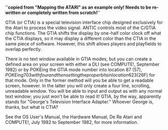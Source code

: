 ''__copied from "Mapping the ATARI" as an example only! Needs to be re-written or completely written from scratch!__''  
  
GTIA (or CTIA) is a special television interface chip designed exclusively for the Atari to process the video signal. ANTIC controls most of the C/GTIA chip functions. The GTIA shifts the display by one-half color clock off what the CTIA displays, so it may display a different color than the CTIA in the same piece of software. However, this shift allows players and playfields to overlap perfectly.  
  
There is no text window available in GTIA modes, but you can create a defined area on your screen with either a DLI (see COMPUTE!, September 1982) or by POKEing the GTIA mode number into location 87 ($57), POKEing 703 with four and then setting the proper bits in location 623 ($26F) for that mode. Only in the former method will you be able to get a readable screen, however. In the latter you will only create a four line, scrolling, unreadable window. You will be able to input and output as with any normal text window; you just won't be able to read it! GTIA, by the way, apparently stands for "George's Television Interface Adapter." Whoever George is, thanks, but what is CTIA?  
  
See the OS User's Manual, the Hardware Manual, De Re Atari and COMPUTE!, July 1982 to September 1982, for more information.  
